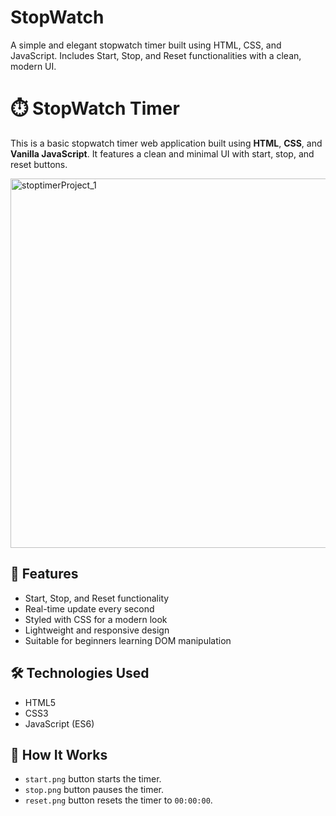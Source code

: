# StopWatch
A simple and elegant stopwatch timer built using HTML, CSS, and JavaScript. Includes Start, Stop, and Reset functionalities with a clean, modern UI.

# ⏱️ StopWatch Timer

This is a basic stopwatch timer web application built using **HTML**, **CSS**, and **Vanilla JavaScript**. It features a clean and minimal UI with start, stop, and reset buttons.

<img width="1280" height="591" alt="stoptimerProject_1" src="https://github.com/user-attachments/assets/b4e18386-5924-4bc5-923d-c61f92b98b69" />


## 🚀 Features
- Start, Stop, and Reset functionality
- Real-time update every second
- Styled with CSS for a modern look
- Lightweight and responsive design
- Suitable for beginners learning DOM manipulation

## 🛠️ Technologies Used
- HTML5
- CSS3
- JavaScript (ES6)

## 🔧 How It Works
- `start.png` button starts the timer.
- `stop.png` button pauses the timer.
- `reset.png` button resets the timer to `00:00:00`.

